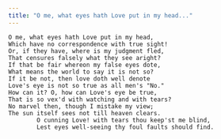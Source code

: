 ```yaml
---
title: "O me, what eyes hath Love put in my head..."
---
```


	O me, what eyes hath Love put in my head,
	Which have no correspondence with true sight!
	Or, if they have, where is my judgment fled,
	That censures falsely what they see aright?
	If that be fair whereon my false eyes dote,
	What means the world to say it is not so?
	If it be not, then love doth well denote
	Love's eye is not so true as all men's "No."
	How can it? O, how can Love's eye be true,
	That is so vex'd with watching and with tears?
	No marvel then, though I mistake my view;
	The sun itself sees not till heaven clears.
			O cunning Love! with tears thou keep'st me blind,
			Lest eyes well-seeing thy foul faults should find.

